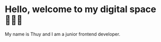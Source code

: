 # Hello, welcome to my digital space 🙋🏻‍♀️



My name is Thuy and I am a junior frontend developer. 
